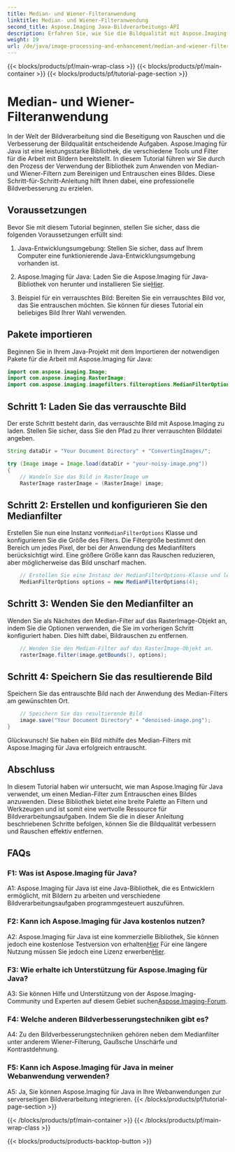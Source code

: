 ```yaml
---
title: Median- und Wiener-Filteranwendung
linktitle: Median- und Wiener-Filteranwendung
second_title: Aspose.Imaging Java-Bildverarbeitungs-API
description: Erfahren Sie, wie Sie die Bildqualität mit Aspose.Imaging für Java verbessern. Dieses Schritt-für-Schritt-Tutorial behandelt Median- und Wiener-Filteranwendungen zur Bildrauschunterdrückung.
weight: 19
url: /de/java/image-processing-and-enhancement/median-and-wiener-filter-application/
---
```


{{< blocks/products/pf/main-wrap-class >}}
{{< blocks/products/pf/main-container >}}
{{< blocks/products/pf/tutorial-page-section >}}

# Median- und Wiener-Filteranwendung

In der Welt der Bildverarbeitung sind die Beseitigung von Rauschen und die Verbesserung der Bildqualität entscheidende Aufgaben. Aspose.Imaging für Java ist eine leistungsstarke Bibliothek, die verschiedene Tools und Filter für die Arbeit mit Bildern bereitstellt. In diesem Tutorial führen wir Sie durch den Prozess der Verwendung der Bibliothek zum Anwenden von Median- und Wiener-Filtern zum Bereinigen und Entrauschen eines Bildes. Diese Schritt-für-Schritt-Anleitung hilft Ihnen dabei, eine professionelle Bildverbesserung zu erzielen.

## Voraussetzungen

Bevor Sie mit diesem Tutorial beginnen, stellen Sie sicher, dass die folgenden Voraussetzungen erfüllt sind:

1. Java-Entwicklungsumgebung: Stellen Sie sicher, dass auf Ihrem Computer eine funktionierende Java-Entwicklungsumgebung vorhanden ist.

2. Aspose.Imaging für Java: Laden Sie die Aspose.Imaging für Java-Bibliothek von herunter und installieren Sie sie[Hier](https://releases.aspose.com/imaging/java/).

3. Beispiel für ein verrauschtes Bild: Bereiten Sie ein verrauschtes Bild vor, das Sie entrauschen möchten. Sie können für dieses Tutorial ein beliebiges Bild Ihrer Wahl verwenden.

## Pakete importieren

Beginnen Sie in Ihrem Java-Projekt mit dem Importieren der notwendigen Pakete für die Arbeit mit Aspose.Imaging für Java:

```java
import com.aspose.imaging.Image;
import com.aspose.imaging.RasterImage;
import com.aspose.imaging.imagefilters.filteroptions.MedianFilterOptions;
```

## Schritt 1: Laden Sie das verrauschte Bild

Der erste Schritt besteht darin, das verrauschte Bild mit Aspose.Imaging zu laden. Stellen Sie sicher, dass Sie den Pfad zu Ihrer verrauschten Bilddatei angeben.

```java
String dataDir = "Your Document Directory" + "ConvertingImages/";

try (Image image = Image.load(dataDir + "your-noisy-image.png"))
{
    // Wandeln Sie das Bild in RasterImage um
    RasterImage rasterImage = (RasterImage) image;
```

## Schritt 2: Erstellen und konfigurieren Sie den Medianfilter

 Erstellen Sie nun eine Instanz von`MedianFilterOptions` Klasse und konfigurieren Sie die Größe des Filters. Die Filtergröße bestimmt den Bereich um jedes Pixel, der bei der Anwendung des Medianfilters berücksichtigt wird. Eine größere Größe kann das Rauschen reduzieren, aber möglicherweise das Bild unscharf machen.

```java
    // Erstellen Sie eine Instanz der MedianFilterOptions-Klasse und legen Sie die Größe fest.
    MedianFilterOptions options = new MedianFilterOptions(4);
```

## Schritt 3: Wenden Sie den Medianfilter an

Wenden Sie als Nächstes den Median-Filter auf das RasterImage-Objekt an, indem Sie die Optionen verwenden, die Sie im vorherigen Schritt konfiguriert haben. Dies hilft dabei, Bildrauschen zu entfernen.

```java
    // Wenden Sie den Median-Filter auf das RasterImage-Objekt an.
    rasterImage.filter(image.getBounds(), options);
```

## Schritt 4: Speichern Sie das resultierende Bild

Speichern Sie das entrauschte Bild nach der Anwendung des Median-Filters am gewünschten Ort.

```java
    // Speichern Sie das resultierende Bild
    image.save("Your Document Directory" + "denoised-image.png");
}
```

Glückwunsch! Sie haben ein Bild mithilfe des Median-Filters mit Aspose.Imaging für Java erfolgreich entrauscht.

## Abschluss

In diesem Tutorial haben wir untersucht, wie man Aspose.Imaging für Java verwendet, um einen Median-Filter zum Entrauschen eines Bildes anzuwenden. Diese Bibliothek bietet eine breite Palette an Filtern und Werkzeugen und ist somit eine wertvolle Ressource für Bildverarbeitungsaufgaben. Indem Sie die in dieser Anleitung beschriebenen Schritte befolgen, können Sie die Bildqualität verbessern und Rauschen effektiv entfernen.

## FAQs

### F1: Was ist Aspose.Imaging für Java?

A1: Aspose.Imaging für Java ist eine Java-Bibliothek, die es Entwicklern ermöglicht, mit Bildern zu arbeiten und verschiedene Bildverarbeitungsaufgaben programmgesteuert auszuführen.

### F2: Kann ich Aspose.Imaging für Java kostenlos nutzen?

 A2: Aspose.Imaging für Java ist eine kommerzielle Bibliothek, Sie können jedoch eine kostenlose Testversion von erhalten[Hier](https://releases.aspose.com/) Für eine längere Nutzung müssen Sie jedoch eine Lizenz erwerben[Hier](https://purchase.aspose.com/buy).

### F3: Wie erhalte ich Unterstützung für Aspose.Imaging für Java?

 A3: Sie können Hilfe und Unterstützung von der Aspose.Imaging-Community und Experten auf diesem Gebiet suchen[Aspose.Imaging-Forum](https://forum.aspose.com/).

### F4: Welche anderen Bildverbesserungstechniken gibt es?

A4: Zu den Bildverbesserungstechniken gehören neben dem Medianfilter unter anderem Wiener-Filterung, Gaußsche Unschärfe und Kontrastdehnung.

### F5: Kann ich Aspose.Imaging für Java in meiner Webanwendung verwenden?

A5: Ja, Sie können Aspose.Imaging für Java in Ihre Webanwendungen zur serverseitigen Bildverarbeitung integrieren.
{{< /blocks/products/pf/tutorial-page-section >}}

{{< /blocks/products/pf/main-container >}}
{{< /blocks/products/pf/main-wrap-class >}}

{{< blocks/products/products-backtop-button >}}
